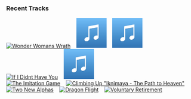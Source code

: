### Recent Tracks
[<img src='https://lastfm.freetls.fastly.net/i/u/300x300/b6123c2e3d4606aece6a4348385cb1bd.png' width='16%' height='16%' alt='Wonder Womans Wrath'>](https://www.last.fm/music/rupert%2bgregson-williams/_/wonder%2bwoman%2527s%2bwrath)&nbsp;&nbsp;&nbsp;&nbsp;[<img src='https://github.com/atfinke/atfinke/blob/master/placeholder.jpeg?raw=true' width='16%' height='16%' alt='A Matter of Perception'>](https://www.last.fm/music/michael%2bgiacchino/_/a%2bmatter%2bof%2bperception)&nbsp;&nbsp;&nbsp;&nbsp;[<img src='https://github.com/atfinke/atfinke/blob/master/placeholder.jpeg?raw=true' width='16%' height='16%' alt='Planet Earth II Suite'>](https://www.last.fm/music/hans%2bzimmer/_/planet%2bearth%2bii%2bsuite)&nbsp;&nbsp;&nbsp;&nbsp;[<img src='https://lastfm.freetls.fastly.net/i/u/300x300/ac93fff7e8c94007b189fc98d1c0b5fa.png' width='16%' height='16%' alt='If I Didnt Have You'>](https://www.last.fm/music/billy%2bcrystal/_/if%2bi%2bdidn%2527t%2bhave%2byou)&nbsp;&nbsp;&nbsp;&nbsp;[<img src='https://github.com/atfinke/atfinke/blob/master/placeholder.jpeg?raw=true' width='16%' height='16%' alt='Batman: The Animated Series (Main Title)'>](https://www.last.fm/music/danny%2belfman/_/batman%253a%2bthe%2banimated%2bseries%2b%2528main%2btitle%2529)&nbsp;&nbsp;&nbsp;&nbsp;<br>[<img src='https://lastfm.freetls.fastly.net/i/u/300x300/d8c738f6a117c00bb6bdb79198cd5b90.png' width='16%' height='16%' alt='The Imitation Game'>](https://www.last.fm/music/alexandre%2bdesplat/_/the%2bimitation%2bgame)&nbsp;&nbsp;&nbsp;&nbsp;[<img src='https://lastfm.freetls.fastly.net/i/u/300x300/96507e89022c4f9c9e06f2735607a832.png' width='16%' height='16%' alt='Climbing Up "Iknimaya - The Path to Heaven"'>](https://www.last.fm/music/james%2bhorner/_/climbing%2bup%2b%2522iknimaya%2b-%2bthe%2bpath%2bto%2bheaven%2522)&nbsp;&nbsp;&nbsp;&nbsp;[<img src='https://lastfm.freetls.fastly.net/i/u/300x300/de1d5b55602240b7c0d646c0cf883652.png' width='16%' height='16%' alt='Two New Alphas'>](https://www.last.fm/music/john%2bpowell/_/two%2bnew%2balphas)&nbsp;&nbsp;&nbsp;&nbsp;[<img src='https://lastfm.freetls.fastly.net/i/u/300x300/9d68f128eb1b4a8f9f1d17519f95dd97.png' width='16%' height='16%' alt='Dragon Flight'>](https://www.last.fm/music/alexandre%2bdesplat/_/dragon%2bflight)&nbsp;&nbsp;&nbsp;&nbsp;[<img src='https://lastfm.freetls.fastly.net/i/u/300x300/750c4fd0e12446d8bf69661a248cbee7.png' width='16%' height='16%' alt='Voluntary Retirement'>](https://www.last.fm/music/thomas%2bnewman/_/voluntary%2bretirement)&nbsp;&nbsp;&nbsp;&nbsp;<br>